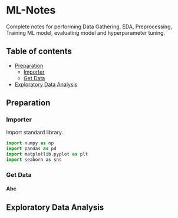 # ML-Notes
Complete notes for performing Data Gathering, EDA, Preprocessing, Training ML model, evaluating model and hyperparameter tuning.
## Table of contents
- [Preparation](#Preparation)
	- [Importer](#Importer)
	- [Get Data](#Get-Data)
- [Exploratory Data Analysis](#Exploratory-Data-Analysis)


## Preparation
### Importer
Import standard library.
```python
import numpy as np
import pandas as pd
import matplotlib.pyplot as plt
import seaborn as sns
```

### Get Data
#### Abc
## Exploratory Data Analysis

<!--stackedit_data:
eyJoaXN0b3J5IjpbLTExODg3MDkzODQsMTYwODg2Mzg2OSwxMz
Y1NjQxNTY5LDEzMDk2MzYwMTEsLTIwODkwMTA0NzIsMTI3ODA2
NDYxOF19
-->
